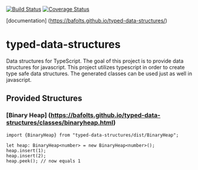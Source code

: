 [![Build Status](https://travis-ci.org/bafolts/typed-data-structures.svg?branch=master)](https://travis-ci.org/bafolts/typed-data-structures)
[![Coverage Status](https://coveralls.io/repos/github/bafolts/typed-data-structures/badge.svg?branch=master)](https://coveralls.io/github/bafolts/typed-data-structures?branch=master)

[documentation] (https://bafolts.github.io/typed-data-structures/)

# typed-data-structures
Data structures for TypeScript. The goal of this project is to provide data structures for javascript. This project utilizes typescript in order to create type safe data structures. The generated classes can be used just as well in javascript.

## Provided Structures

### [Binary Heap] (https://bafolts.github.io/typed-data-structures/classes/binaryheap.html)

```
import {BinaryHeap} from "typed-data-structures/dist/BinaryHeap";

let heap: BinaryHeap<number> = new BinaryHeap<number>();
heap.insert(1);
heap.insert(2);
heap.peek(); // now equals 1
```
